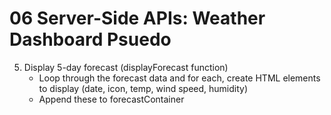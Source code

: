 # 06 Server-Side APIs: Weather Dashboard Psuedo

<!-- 1. Setup HTML structure for the page, initialize JS variables
    - create layout sections for the search from, current weather data, forecast data, search history list  -- DONE
    - Define Api_key variable for the openweather API -- DONE
    - Define base URL for the openwather API -- DONE
    - Create variables to store references to HTML elements (e.g, searchForm, cityInput, currentWeatherContainer, forecastContainer, searchHistoryContainer) -- DONE -->

<!-- 2. Event Listener for form submission 
    - Add submit event listener to searchForm element --DONE
    - prevent the default form submission -- DONE
    - Get the users input from cityInput element -- DONE
    - call a function (e.g, fetchWeatherData) with the user's input --DONE -->

<!-- 3. Fetch weather data from OpenWeather API (fetchWeatherData function)
    - construct the API URL using the users input and API Key -- DONE
    - fetch data from the API using the constructed URL -- DONE
    - parse the JSON response -- DONE
    - Handle errors (e.g, if the city is not found) -- DONE -->

<!-- 4. Display the current weather conditions (displayCurrentWeather function)
    - Extract relevant data from the API response (city name, date, icon, temp, humidity, and wind speed) -- DONE
    - Create HTML elements to display this data -- DONE
    - Update the currentWeatherContainer with the HTML elements -- DONE -->

5. Display 5-day forecast (displayForecast function)
    <!-- - 5 day forecast requires lat and long, so we need to fiure out how to extract lat and long from our currentWeather response -- DONE
    - Extract the 5-day forecast data from the API response -- DONE -->
    - Loop through the forecast data and for each, create HTML elements to display (date, icon, temp, wind speed, humidity)
    - Append these to forecastContainer

<!-- 6. Update search history (updateSearchHistory function)
    - Add the searched City to the searchHistory array -- DONE
    - Store the searchHistory array in local storage (setItem) -- DONE -->

<!-- 7. Display search history (displaySearchHistory function)
    - Loop through the searchHistory array and create a clickable list of cities in the seachHistoryContainer --DONE
    - Add event listeners to the list of items to allow users to click and view data for a previous search --DONE -->

<!-- 8. Event listener for search history 
    - Add a click event listener to the searchHistoryContainer -- DONE
    - When a city is clicked call the fetchWeatherData function with the selected city -- DONE -->

<!-- 9. Initial page load
    - Load the search history from local storage and display using displaySearchHistory function -- DONE -->
